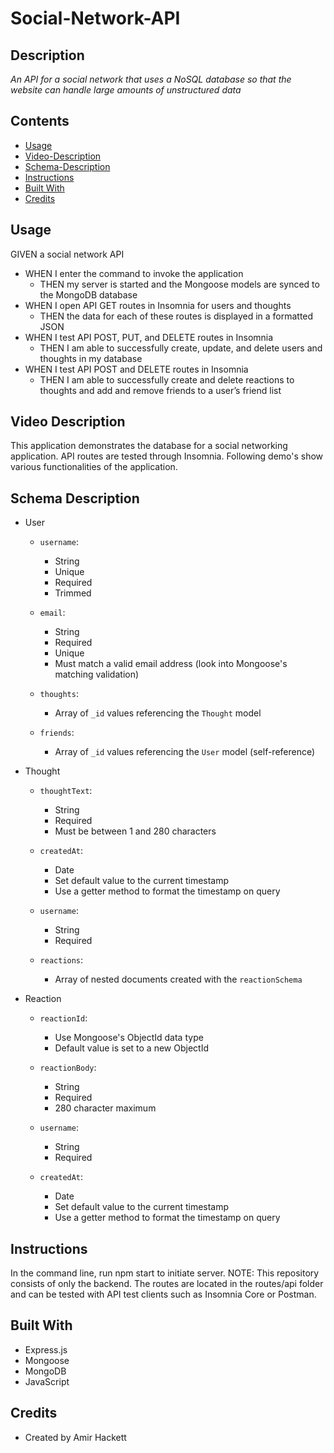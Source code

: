 # Social-Network-API

## Description
*An API for a social network that uses a NoSQL database so that the website can handle large amounts of unstructured data*

## Contents
* [Usage](#Usage)
* [Video-Description](#Video-Description)
* [Schema-Description](#Schema-Description)
* [Instructions](#Instructions)
* [Built With](#Built-With)
* [Credits](#Credits)

## Usage

GIVEN a social network API
- WHEN I enter the command to invoke the application
  - THEN my server is started and the Mongoose models are synced to the MongoDB database
- WHEN I open API GET routes in Insomnia for users and thoughts
  - THEN the data for each of these routes is displayed in a formatted JSON
- WHEN I test API POST, PUT, and DELETE routes in Insomnia
  - THEN I am able to successfully create, update, and delete users and thoughts in my database
- WHEN I test API POST and DELETE routes in Insomnia
  - THEN I am able to successfully create and delete reactions to thoughts and add and remove friends to a user’s friend list


## Video Description
This application demonstrates the database for a social networking application. API routes are tested through Insomnia. Following demo's show various functionalities of the application.



## Schema Description

- User
    - `username`: 
        * String
        * Unique
        * Required
        * Trimmed

    - `email`: 
        * String
        * Required
        * Unique
        * Must match a valid email address (look into Mongoose's matching validation)

    - `thoughts`: 
        * Array of `_id` values referencing the `Thought` model

    - `friends`: 
        * Array of `_id` values referencing the `User` model (self-reference)
   
- Thought
    - `thoughtText`: 
        * String
        * Required
        * Must be between 1 and 280 characters

    - `createdAt`: 
        * Date
        * Set default value to the current timestamp
        * Use a getter method to format the timestamp on query

    - `username`: 
        * String
        * Required

    - `reactions`: 
        * Array of nested documents created with the `reactionSchema`

- Reaction
    - `reactionId`: 
        * Use Mongoose's ObjectId data type
        * Default value is set to a new ObjectId

    - `reactionBody`: 
        * String
        * Required
        * 280 character maximum

    - `username`: 
        * String
        * Required

    - `createdAt`: 
        * Date
        * Set default value to the current timestamp
        * Use a getter method to format the timestamp on query


## Instructions

In the command line, run npm start to initiate server. NOTE: This repository consists of only the backend. The routes are located in the routes/api folder and can be tested with API test clients such as Insomnia Core or Postman.

## Built With
* Express.js
* Mongoose
* MongoDB
* JavaScript


## Credits
* Created by Amir Hackett 
